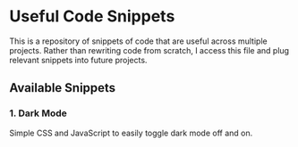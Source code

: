 # Useful Code Snippets

This is a repository of snippets of code that are useful across multiple projects. Rather than rewriting code from scratch, I access this file and plug relevant snippets into future projects.

## Available Snippets

### 1. Dark Mode

Simple CSS and JavaScript to easily toggle dark mode off and on.
